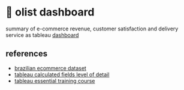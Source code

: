 # 💸 olist dashboard
summary of e-commerce revenue, customer satisfaction and delivery service as tableau [dashboard](https://public.tableau.com/views/OlistDashboard_16876242836040/e-commercedashboard?:language=en-US&:sid=&:display_count=n&:origin=viz_share_link)

## references

- [brazilian ecommerce dataset](https://www.kaggle.com/datasets/olistbr/brazilian-ecommerce)
- [tableau calculated fields level of detail](https://help.tableau.com/current/pro/desktop/en-us/calculations_calculatedfields_lod.htm)
- [tableau essential training course](https://www.linkedin.com/learning/tableau-essential-training-22386688)
